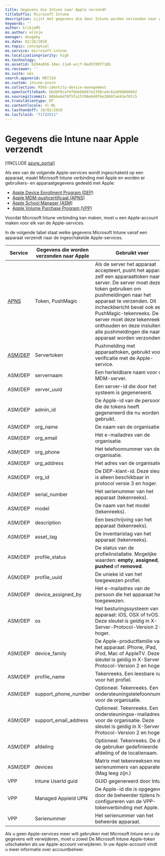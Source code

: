 ```yaml
---
title: Gegevens die Intune naar Apple verzendt
titleSuffix: Microsoft Intune
description: Lijst met gegevens die door Intune worden verzonden naar Apple.
keywords: ''
author: ErikjeMS
ms.author: erikje
manager: dougeby
ms.date: 02/26/2018
ms.topic: conceptual
ms.service: microsoft-intune
ms.localizationpriority: high
ms.technology: ''
ms.assetid: b204a956-18ec-11e8-accf-0ed5f89f718b
ms.reviewer: ''
ms.suite: ems
search.appverid: MET150
ms.custom: intune-azure
ms.collection: M365-identity-device-management
ms.openlocfilehash: bbd0f0cafdf6de6b067e1350ce4c61e0980660d2
ms.sourcegitcommit: 88b6e6d70f5fa15708e640f6e20b97a442ef07c5
ms.translationtype: HT
ms.contentlocale: nl-NL
ms.lasthandoff: 10/02/2019
ms.locfileid: "71722511"
---
```

# <a name="data-intune-sends-to-apple"></a>Gegevens die Intune naar Apple verzendt

[!INCLUDE [azure_portal](../includes/azure_portal.md)]

Als een van de volgende Apple-services wordt ingeschakeld op een apparaat, maakt Microsoft Intune verbinding met Apple en worden er gebruikers- en apparaatgegevens gedeeld met Apple: 

- [Apple Device Enrollment Program (DEP)](../enrollment/device-enrollment-program-enroll-ios.md)
- [Apple MDM-pushcertificaat (APNS)](../enrollment/apple-mdm-push-certificate-get.md)
- [Apple School Manager (ASM)](https://docs.microsoft.com/schooldatasync/apple-school-manager-integration-with-intune-for-education-and-school-data-sync)
- [Apple Volume Purchase Program (VPP)](../apps/vpp-apps-ios.md)

Voordat Microsoft Intune verbinding kan maken, moet u een Apple-account maken voor elk van de Apple-services.

In de volgende tabel staat welke gegevens Microsoft Intune vanaf een apparaat verzendt naar de ingeschakelde Apple-services. 

| Service | Gegevens die worden verzonden naar Apple | Gebruikt voor |
|---|---| ---|
| [APNS](https://developer.apple.com/library/content/documentation/Miscellaneous/Reference/MobileDeviceManagementProtocolRef/3-MDM_Protocol/MDM_Protocol.html#//apple_ref/doc/uid/TP40017387-CH3-SW2) | Token, PushMagic | Als de server het apparaat accepteert, pusht het apparaat zelf een apparaattoken naar de server. De server moet deze token gebruiken om pushmeldingen naar het apparaat te verzenden. Dit incheckbericht bevat ook een PushMagic-tekenreeks. De server moet deze tekenreeks onthouden en deze insluiten in alle pushmeldingen die naar het apparaat worden verzonden. |
| [ASM/DEP](https://developer.apple.com/library/content/documentation/Miscellaneous/Reference/MobileDeviceManagementProtocolRef/3-MDM_Protocol/MDM_Protocol.html#//apple_ref/doc/uid/TP40017387-CH3-SW2) | Servertoken | Pushmelding met apparaattoken, gebruikt voor verificatie met de Apple-service. |
| ASM/DEP | servernaam | Een herleidbare naam voor de MDM-server. |
| ASM/DEP | server_uuid | Een server-id die door het systeem is gegenereerd. |
| ASM/DEP | admin_id | De Apple-id van de persoon die de tokens heeft gegenereerd die nu worden gebruikt. |
| ASM/DEP | org_name | De naam van de organisatie. |
| ASM/DEP | org_email | Het e-mailadres van de organisatie. |
| ASM/DEP | org_phone | Het telefoonnummer van de organisatie. |
| ASM/DEP | org_address | Het adres van de organisatie. |
| ASM/DEP | org_id | De DEP-klant-id. Deze sleutel is alleen beschikbaar in protocol versie 3 en hoger. |
| ASM/DEP | serial_number | Het serienummer van het apparaat (tekenreeks). |
| ASM/DEP | model | De naam van het model (tekenreeks). |
| ASM/DEP | description | Een beschrijving van het apparaat (tekenreeks). |
| ASM/DEP | asset_tag | De inventaristag van het apparaat (tekenreeks). |
| ASM/DEP | profile_status | De status van de profielinstallatie. Mogelijke waarden: **empty**, **assigned**, **pushed** of **removed**. |
| ASM/DEP | profile_uuid | De unieke id van het toegewezen profiel. |
| ASM/DEP | device_assigned_by | Het e-mailadres van de persoon die het apparaat heeft toegewezen. |
| ASM/DEP | os | Het besturingssysteem van het apparaat: iOS, OSX of tvOS. Deze sleutel is geldig in X-Server-Protocol-Version 2 en hoger. |
| ASM/DEP | device_family | De Apple-productfamilie van het apparaat: iPhone, iPad, iPod, Mac of AppleTV. Deze sleutel is geldig in X-Server-Protocol-Version 2 en hoger. |
| ASM/DEP | profile_name | Tekenreeks. Een leesbare naam voor het profiel. |
| ASM/DEP | support_phone_number | Optioneel. Tekenreeks. Een ondersteuningstelefoonnummer voor de organisatie. |
| ASM/DEP | support_email_address | Optioneel. Tekenreeks. Een ondersteuningse-mailadres voor de organisatie. Deze sleutel is geldig in X-Server-Protocol-Version 2 en hoger. |
| ASM/DEP | afdeling | Optioneel. Tekenreeks. De door de gebruiker gedefinieerde afdeling of de locatienaam. |
| ASM/DEP | devices | Matrix met tekenreeksen met serienummers van apparaten. (Mag leeg zijn.) |
| VPP | Intune UserId guid | GUID gegenereerd door Intune. |
| VPP | Managed AppleId UPN | De Apple-id die is opgegeven door de beheerder tijdens het configureren van de VPP-tokenverbinding met Apple. |
| VPP | Serienummer | Het serienummer van het beheerde apparaat. |

Als u geen Apple-services meer wilt gebruiken met Microsoft Intune en u de gegevens wilt verwijderen, moet u zowel De Microsoft Intune Apple-token uitschakelen als uw Apple-account verwijderen. In uw Apple-account vindt u meer informatie over accountbeheer.


